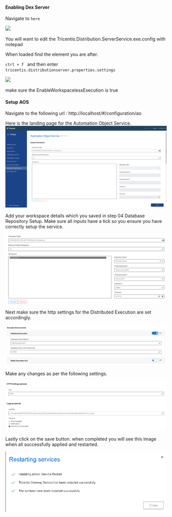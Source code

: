 #### Enabling Dex Server

Navigate to ```here```

![](Pasted%20image%2020230216121419.png)

You will want to edit the Tricentis.Distribution.ServerService.exe.config with notepad

When loaded find the element you are after.

`ctrl + f ` and then enter `tricentis.distributionserver.properties.settings`

![](Pasted%20image%2020230216121615.png)

make sure the EnableWorkspacelessExecution is true

#### Setup AOS

Navigate to the following url : http://localhost/#/configuration/ao

Here is the landing page for the Automation Object Service.
![](./img/aos-landing.png)

Add your workspace details which you saved in step 04 Database Repository Setup. Make sure all inputs have a tick so you ensure you have correctly setup the service.

![](./img/aos-workspace.png)

Next make sure the http settings for the Distributed Execution are set accordingly.

![](./img/aos-distributed-exec.png)

Make any changes as per the following settings.

![](./img/aos-http-settings.png)

Lastly click on the save button. when completed you will see this image when all successfully applied and restarted.

![](./img/aos-outcome.png)